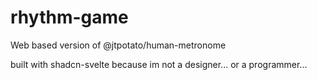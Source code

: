 # rhythm-game
Web based version of @jtpotato/human-metronome

built with shadcn-svelte because im not a designer... or a programmer...